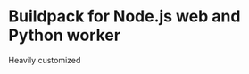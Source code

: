 Buildpack for Node.js web and Python worker
===========================================

Heavily customized